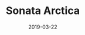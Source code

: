 ---
layout: post
title: Sonata Arctica
date: 2019-03-22
categories: concert
location: Le Trabendo
image: sonataarctica2019.jpg
playlist: 111577883/playlist/3zZRK5Ab34QSPRsrlSY8Og/dark
---